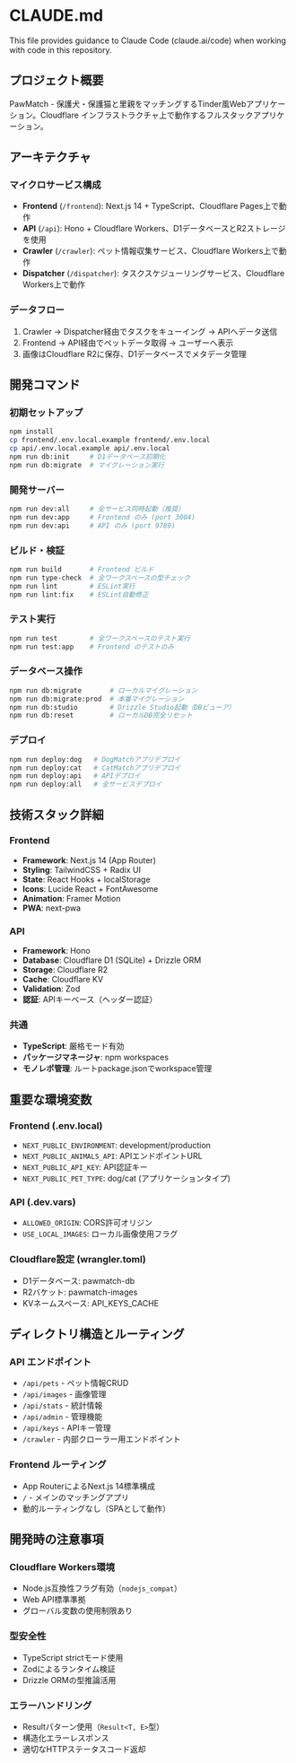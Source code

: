 # CLAUDE.md

This file provides guidance to Claude Code (claude.ai/code) when working with code in this repository.

## プロジェクト概要

PawMatch - 保護犬・保護猫と里親をマッチングするTinder風Webアプリケーション。Cloudflare インフラストラクチャ上で動作するフルスタックアプリケーション。

## アーキテクチャ

### マイクロサービス構成
- **Frontend** (`/frontend`): Next.js 14 + TypeScript、Cloudflare Pages上で動作
- **API** (`/api`): Hono + Cloudflare Workers、D1データベースとR2ストレージを使用
- **Crawler** (`/crawler`): ペット情報収集サービス、Cloudflare Workers上で動作
- **Dispatcher** (`/dispatcher`): タスクスケジューリングサービス、Cloudflare Workers上で動作

### データフロー
1. Crawler → Dispatcher経由でタスクをキューイング → APIへデータ送信
2. Frontend → API経由でペットデータ取得 → ユーザーへ表示
3. 画像はCloudflare R2に保存、D1データベースでメタデータ管理

## 開発コマンド

### 初期セットアップ
```bash
npm install
cp frontend/.env.local.example frontend/.env.local
cp api/.env.local.example api/.env.local
npm run db:init     # D1データベース初期化
npm run db:migrate  # マイグレーション実行
```

### 開発サーバー
```bash
npm run dev:all     # 全サービス同時起動（推奨）
npm run dev:app     # Frontend のみ (port 3004)
npm run dev:api     # API のみ (port 9789)
```

### ビルド・検証
```bash
npm run build       # Frontend ビルド
npm run type-check  # 全ワークスペースの型チェック
npm run lint        # ESLint実行
npm run lint:fix    # ESLint自動修正
```

### テスト実行
```bash
npm run test        # 全ワークスペースのテスト実行
npm run test:app    # Frontend のテストのみ
```

### データベース操作
```bash
npm run db:migrate       # ローカルマイグレーション
npm run db:migrate:prod  # 本番マイグレーション
npm run db:studio        # Drizzle Studio起動（DBビューア）
npm run db:reset         # ローカルDB完全リセット
```

### デプロイ
```bash
npm run deploy:dog   # DogMatchアプリデプロイ
npm run deploy:cat   # CatMatchアプリデプロイ
npm run deploy:api   # APIデプロイ
npm run deploy:all   # 全サービスデプロイ
```

## 技術スタック詳細

### Frontend
- **Framework**: Next.js 14 (App Router)
- **Styling**: TailwindCSS + Radix UI
- **State**: React Hooks + localStorage
- **Icons**: Lucide React + FontAwesome
- **Animation**: Framer Motion
- **PWA**: next-pwa

### API
- **Framework**: Hono
- **Database**: Cloudflare D1 (SQLite) + Drizzle ORM
- **Storage**: Cloudflare R2
- **Cache**: Cloudflare KV
- **Validation**: Zod
- **認証**: APIキーベース（ヘッダー認証）

### 共通
- **TypeScript**: 厳格モード有効
- **パッケージマネージャ**: npm workspaces
- **モノレポ管理**: ルートpackage.jsonでworkspace管理

## 重要な環境変数

### Frontend (.env.local)
- `NEXT_PUBLIC_ENVIRONMENT`: development/production
- `NEXT_PUBLIC_ANIMALS_API`: APIエンドポイントURL
- `NEXT_PUBLIC_API_KEY`: API認証キー
- `NEXT_PUBLIC_PET_TYPE`: dog/cat (アプリケーションタイプ)

### API (.dev.vars)
- `ALLOWED_ORIGIN`: CORS許可オリジン
- `USE_LOCAL_IMAGES`: ローカル画像使用フラグ

### Cloudflare設定 (wrangler.toml)
- D1データベース: pawmatch-db
- R2バケット: pawmatch-images
- KVネームスペース: API_KEYS_CACHE

## ディレクトリ構造とルーティング

### API エンドポイント
- `/api/pets` - ペット情報CRUD
- `/api/images` - 画像管理
- `/api/stats` - 統計情報
- `/api/admin` - 管理機能
- `/api/keys` - APIキー管理
- `/crawler` - 内部クローラー用エンドポイント

### Frontend ルーティング
- App RouterによるNext.js 14標準構成
- `/` - メインのマッチングアプリ
- 動的ルーティングなし（SPAとして動作）

## 開発時の注意事項

### Cloudflare Workers環境
- Node.js互換性フラグ有効（`nodejs_compat`）
- Web API標準準拠
- グローバル変数の使用制限あり

### 型安全性
- TypeScript strictモード使用
- Zodによるランタイム検証
- Drizzle ORMの型推論活用

### エラーハンドリング
- Resultパターン使用（`Result<T, E>`型）
- 構造化エラーレスポンス
- 適切なHTTPステータスコード返却